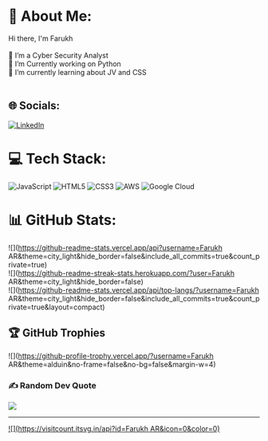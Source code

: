 # 💫 About Me:
 Hi there, I'm Farukh<br> <br>🔭 I’m a Cyber Security Analyst<br>🤝 I’m Currently working on Python<br>🌱 I’m currently learning about JV and CSS<br><br>


## 🌐 Socials:
[![LinkedIn](https://img.shields.io/badge/LinkedIn-%230077B5.svg?logo=linkedin&logoColor=white)](https://linkedin.com/in/https://www.linkedin.com/in/farukh-a-33aab5171/) 

# 💻 Tech Stack:
![JavaScript](https://img.shields.io/badge/javascript-%23323330.svg?style=for-the-badge&logo=javascript&logoColor=%23F7DF1E) ![HTML5](https://img.shields.io/badge/html5-%23E34F26.svg?style=for-the-badge&logo=html5&logoColor=white) ![CSS3](https://img.shields.io/badge/css3-%231572B6.svg?style=for-the-badge&logo=css3&logoColor=white) ![AWS](https://img.shields.io/badge/AWS-%23FF9900.svg?style=for-the-badge&logo=amazon-aws&logoColor=white) ![Google Cloud](https://img.shields.io/badge/Google%20Cloud-%234285F4.svg?style=for-the-badge&logo=google-cloud&logoColor=white)
# 📊 GitHub Stats:
![](https://github-readme-stats.vercel.app/api?username=Farukh AR&theme=city_light&hide_border=false&include_all_commits=true&count_private=true)<br/>
![](https://github-readme-streak-stats.herokuapp.com/?user=Farukh AR&theme=city_light&hide_border=false)<br/>
![](https://github-readme-stats.vercel.app/api/top-langs/?username=Farukh AR&theme=city_light&hide_border=false&include_all_commits=true&count_private=true&layout=compact)

## 🏆 GitHub Trophies
![](https://github-profile-trophy.vercel.app/?username=Farukh AR&theme=alduin&no-frame=false&no-bg=false&margin-w=4)

### ✍️ Random Dev Quote
![](https://quotes-github-readme.vercel.app/api?type=horizontal&theme=dark)

---
[![](https://visitcount.itsvg.in/api?id=Farukh AR&icon=0&color=0)](https://visitcount.itsvg.in)

<!-- Proudly created with GPRM ( https://gprm.itsvg.in ) -->

